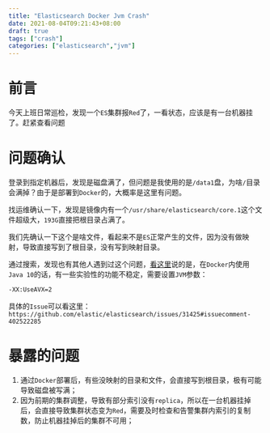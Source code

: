 ```yaml
---
title: "Elasticsearch Docker Jvm Crash"
date: 2021-08-04T09:21:43+08:00
draft: true
tags: ["crash"]
categories: ["elasticsearch","jvm"] 
---
```


# 前言

今天上班日常巡检，发现一个``ES``集群报``Red``了，一看状态，应该是有一台机器挂了。赶紧查看问题

# 问题确认

登录到指定机器后，发现是磁盘满了，但问题是我使用的是``/data1``盘，为啥``/``目录会满掉？由于是部署到``Docker``的，大概率是这里有问题。

找运维确认一下，发现是镜像内有一个``/usr/share/elasticsearch/core.1``这个文件超级大，``193G``直接把根目录占满了。

我们先确认一下这个是啥文件，看起来不是``ES``正常产生的文件，因为没有做映射，导致直接写到了根目录，没有写到映射目录。

通过搜索，发现也有其他人遇到过这个问题，[看这里](https://discuss.elastic.co/t/es-6-4-3-docker-container-keep-crash-with-error-code-139/164684/6)说的是，在``Docker``内使用``Java 10``的话，有一些实验性的功能不稳定，需要设置``JVM``参数：

```bash
-XX:UseAVX=2
```

具体的``Issue``可以看这里：``https://github.com/elastic/elasticsearch/issues/31425#issuecomment-402522285``

# 暴露的问题

1. 通过``Docker``部署后，有些没映射的目录和文件，会直接写到根目录，极有可能导致磁盘被写满；
2. 因为前期的集群调整，导致有部分索引没有``replica``，所以在一台机器挂掉后，会直接导致集群状态变为``Red``，需要及时检查和告警集群内索引的复制数，防止机器挂掉后的集群不可用；
